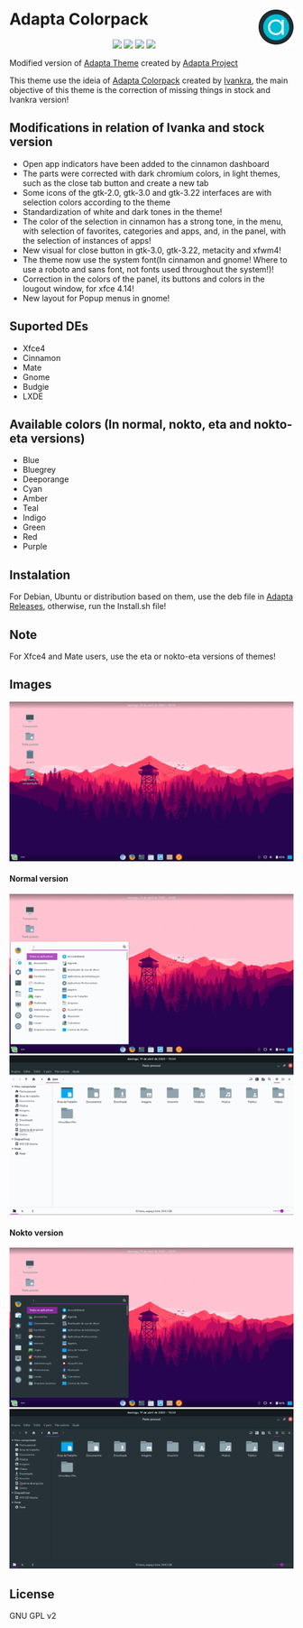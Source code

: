 <img src="Images/logo.png" alt="Logo" align="right" /> Adapta Colorpack
=====

<p align="center">
  <img src="https://img.shields.io/github/release/Joshaby/Adapta-Colorpack?color=red&style=for-the-badge">
  <img src="https://img.shields.io/github/issues/Joshaby/Adapta-Colorpack?color=violet&style=for-the-badge">
  <img src="https://img.shields.io/github/forks/Joshaby/Adapta-Colorpack?color=teal&style=for-the-badge">
  <img src="https://img.shields.io/github/stars/Joshaby/Adapta-Colorpack?style=for-the-badge">
</p>

Modified version of <a href="https://github.com/adapta-project/adapta-gtk-theme">Adapta Theme</a> created by <a href="https://github.com/adapta-project">Adapta Project</a>

This theme use the ideia of <a href="https://github.com/adapta-project/adapta-gtk-theme">Adapta Colorpack</a> created by <a href="https://github.com/ivankra">Ivankra</a>, the main objective of this theme is the correction of missing things in stock and Ivankra version!

## Modifications in relation of Ivanka and stock version

 - Open app indicators have been added to the cinnamon dashboard
 - The parts were corrected with dark chromium colors, in light themes, such as the close tab button and create a new tab
 - Some icons of the gtk-2.0, gtk-3.0 and gtk-3.22 interfaces are with selection colors according to the theme
 - Standardization of white and dark tones in the theme!
 - The color of the selection in cinnamon has a strong tone, in the menu, with selection of favorites, categories and apps, and, in the panel, with the selection of instances of apps!
 - New visual for close button in gtk-3.0, gtk-3.22, metacity and xfwm4!
 - The theme now use the system font(In cinnamon and gnome! Where to use a roboto and sans font, not fonts used throughout the system!)!
 - Correction in the colors of the panel, its buttons and colors in the lougout window, for xfce 4.14!
 - New layout for Popup menus in gnome!

## Suported DEs
 - Xfce4
 - Cinnamon
 - Mate
 - Gnome
 - Budgie
 - LXDE

## Available colors (In normal, nokto, eta and nokto-eta versions)

 - Blue
 - Bluegrey
 - Deeporange
 - Cyan
 - Amber
 - Teal
 - Indigo
 - Green
 - Red
 - Purple

## Instalation

For Debian, Ubuntu or distribution based on them, use the deb file in <a href="https://github.com/Joshaby/Adapta-Colorpack/releases">Adapta Releases</a>, otherwise, run the Install.sh file!

## Note

For Xfce4 and Mate users, use the eta or nokto-eta versions of themes!

## Images

![image](Images/image.png)
#### Normal version
![image](Images/image1.png)
![image](Images/image2.png)
#### Nokto version
![image](Images/image3.png)
![image](Images/image4.png)

## License

GNU GPL v2
